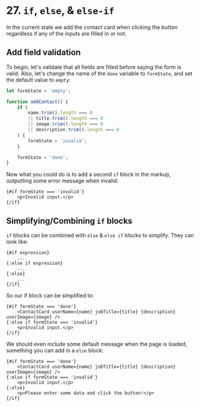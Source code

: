 # 27. `if`, `else`, & `else-if`

In the current state we add the contact card when clicking the button regardless if any of the inputs are filled in or not.

## Add field validation

To begin, let's validate that all fields are filled before saying the form is valid.
Also, let's change the name of the `done` variable to `formState`, and set the default value to `empty`:

```js
let formState = 'empty';

function addContact() {
    if (
        name.trim().length === 0
        || title.trim().length === 0
        || image.trim().length === 0
        || description.trim().length === 0
    ) {
        formState = 'invalid';
    }

    formState = 'done';
}
```

Now what you could do is to add a second `if` block in the markup, outputting some error message when invalid:

```svelte
{#if formState === 'invalid'}
	<p>Invalid input.</p>
{/if}
```

## Simplifying/Combining `if` blocks

`if` blocks can be combined with `else` & `else if` blocks to simplify.
They can look like:

```svelte
{#if expression}
    ...
{:else if expression}
    ...
{:else}
    ...
{/if}
```

So our if block can be simplified to:

```svelte
{#if formState === 'done'}
	<ContactCard userName={name} jobTitle={title} {description} userImage={image} />
{:else if formState === 'invalid'}
	<p>Invalid input.</p>
{/if}
```

We should even include some default message when the page is loaded, something you can add in a `else` block:

```svelte
{#if formState === 'done'}
	<ContactCard userName={name} jobTitle={title} {description} userImage={image} />
{:else if formState === 'invalid'}
	<p>Invalid input.</p>
{:else}
	<p>Please enter some data and click the button!</p>
{/if}
```
